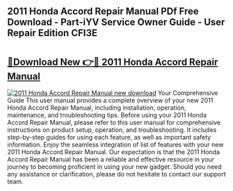 ## 2011 Honda Accord Repair Manual PDf Free Download - Part-iYV Service Owner Guide - User Repair Edition CFI3E

# <h2><a href="http://bc1504.oget.top/?id=2011+Honda+Accord+Repair+Manual">🔗Download New 👉🔴 2011 Honda Accord Repair Manual</a></h2>

[![2011 Honda Accord Repair Manual new download](https://i.imgur.com/5g1atiW.png)](http://bc1504.oget.top/?id=2011+Honda+Accord+Repair+Manual)
Your Comprehensive Guide This user manual provides a complete overview of your new 2011 Honda Accord Repair Manual, including installation, operation, maintenance, and troubleshooting tips. Before using your 2011 Honda Accord Repair Manual, please refer to this user manual for comprehensive instructions on product setup, operation, and troubleshooting. It includes step-by-step guides for using each feature, as well as important safety information. Enjoy the seamless integration of list of features with your new 2011 Honda Accord Repair Manual. Our expectation is that the 2011 Honda Accord Repair Manual has been a reliable and effective resource in your journey to becoming proficient in using your new gadget. Should you need any assistance or clarification, please do not hesitate to contact our support team.
